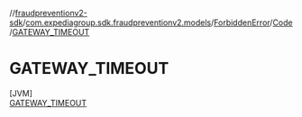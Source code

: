 //[fraudpreventionv2-sdk](../../../../../index.md)/[com.expediagroup.sdk.fraudpreventionv2.models](../../../index.md)/[ForbiddenError](../../index.md)/[Code](../index.md)/[GATEWAY_TIMEOUT](index.md)

# GATEWAY_TIMEOUT

[JVM]\
[GATEWAY_TIMEOUT](index.md)
